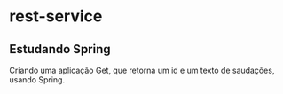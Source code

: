 # <h1>rest-service</h1>

<h2>Estudando Spring</h2>

<p>Criando uma aplicação Get, que retorna um id e um texto de saudações, usando Spring.</p>

